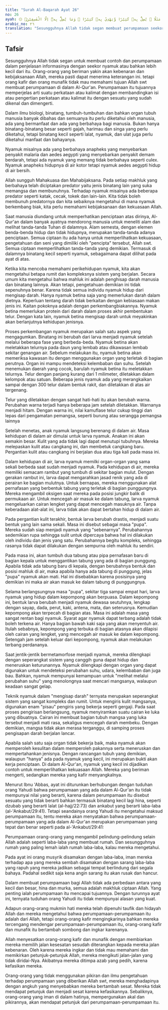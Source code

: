 ```yaml
---
title: "Surah Al-Baqarah Ayat 26"
no: 26
ayah: ۞ اِنَّ اللّٰهَ لَا يَسْتَحْيٖٓ اَنْ يَّضْرِبَ مَثَلًا مَّا بَعُوْضَةً فَمَا فَوْقَهَا ۗ فَاَمَّا الَّذِيْنَ اٰمَنُوْا فَيَعْلَمُوْنَ اَنَّهُ الْحَقُّ مِنْ رَّبِّهِمْ ۚ وَاَمَّا الَّذِيْنَ كَفَرُوْا فَيَقُوْلُوْنَ مَاذَآ اَرَادَ اللّٰهُ بِهٰذَا مَثَلًا ۘ يُضِلُّ بِهٖ كَثِيْرًا وَّيَهْدِيْ بِهٖ كَثِيْرًا ۗ وَمَا يُضِلُّ بِهٖٓ اِلَّا الْفٰسِقِيْنَۙ
arabic_no: ٢٦
translation: "Sesungguhnya Allah tidak segan membuat perumpamaan seekor nyamuk atau yang lebih kecil dari itu. Adapun orang-orang yang beriman, mereka tahu bahwa itu kebenaran dari Tuhan. Tetapi mereka yang kafir berkata, “Apa maksud Allah dengan perumpamaan ini?” Dengan (perumpamaan) itu banyak orang yang dibiarkan-Nya sesat, dan dengan itu banyak (pula) orang yang diberi-Nya petunjuk. Tetapi tidak ada yang Dia sesatkan dengan (perumpamaan) itu selain orang-orang fasik,"
---
```


## Tafsir

Sesungguhnya Allah tidak segan untuk membuat contoh dan perumpamaan dalam penjelasan informasinya dengan seekor nyamuk atau bahkan lebih kecil dari itu. Orang-orang yang beriman yakin akan kebenaran dan kebijaksanaan Allah, mereka pasti dapat menerima keterangan ini. tetapi orang kafir dan orang munafik tidak mau memahami tujuan Allah swt membuat perumpamaan di dalam Al-Qur'an. Perumpamaan itu tujuannya memperjelas arti suatu perkataan atau kalimat dengan membandingkan isi atau pengertian perkataan atau kalimat itu dengan sesuatu yang sudah dikenal dan dimengerti. 

Dalam ilmu biologi, binatang, tumbuh-tumbuhan dan bahkan organ tubuh manusia banyak dibahas dan semuanya itu perlu diketahui oleh manusia, ada yang bermanfaat dan ada yang berbahaya bagi manusia. Bukan hanya binatang-binatang besar seperti gajah, harimau dan singa yang perlu diketahui, tetapi binatang kecil seperti lalat, nyamuk, dan ulat juga perlu diketahui manfaat dan bahayanya.

Nyamuk misalnya ada yang berbahaya anapheks yang menyebarkan penyakit malaria dan aedes aegypti yang menyebarkan penyakit demam berdarah, tetapi ada nyamuk yang memang tidak berbahaya seperti culex. Nyamuk anapheks hidupnya di air kotor tetapi nyamuk aedes aegypti hidup di air bersih. 

Allah sungguh Mahakuasa dan Mahabijaksana. Pada setiap makhluk yang berbahaya telah diciptakan predator yaitu jenis binatang lain yang suka memangsa dan membunuhnya. Terhadap nyamuk misalnya ada beberapa predator seperti katak, cecak, tokek dan lain-lain. Kita tidak boleh membunuh predatornya dan kita sebaiknya mengetahui di mana nyamuk berkembang biak, kita perlu memahami kebijaksanaan dan kekuasaan Allah. 

Saat manusia diundang untuk memperhatikan penciptaan atas dirinya, Al-Qur'an dalam banyak ayatnya mendorong manusia untuk meneliti alam dan melihat tanda-tanda Tuhan di dalamnya. Alam semesta, dengan elemen benda-benda hidup dan tidak hidupnya, merupakan tanda-tanda adanya penciptaan. Semua ciptaan itu ada hanya untuk memperlihatkan kekuasaan, pengetahuan dan seni yang dimiliki oleh "pencipta" tersebut, Allah swt. Semua ciptaan memperlihatkan tanda-tanda yang demikian. Termasuk di dalamnya binatang kecil seperti nyamuk, sebagaimana dapat dilihat pada ayat di atas.

Ketika kita mencoba memahami perikehidupan nyamuk, kita akan mengetahui betapa rumit dan kompleksnya sistem yang berjalan. Secara umum kita mengetahui bahwa mahluk ini adalah penghisap darah manusia dan binatang lainnya. Akan tetapi, pengetahuan demikian ini tidak sepenuhnya benar. Karena tidak semua individu nyamuk hidup dari mengisap darah. Hanya nyamuk betina saja yang memerlukan darah dalam dietnya. Keperluan tentang darah tidak berkaitan dengan kebiasaan makan jenis ini. Kaitan pokoknya adalah dengan perkembangbiakannya. Nyamuk betina memerlukan protein dari darah dalam proses akhir pembentukan telur. Dengan kata lain, nyamuk betina mengisap darah untuk meyakinkan akan berlanjutnya kehidupan jenisnya.

Proses perkembangan nyamuk merupakan salah satu aspek yang mengagumkan. Binatang ini berubah dari larva menjadi nyamuk setelah melalui beberapa fase yang berbeda-beda. Nyamuk betina akan meletakkan telurnya pada daun yang lembab atau dikawasan lembab sekitar genangan air. Sebelum melakukan itu, nyamuk betina akan memeriksa kawasan itu dengan menggunakan organ yang terletak di bagian perutnya. Organ ini mampu mendeteksi kelembaban dan suhu. Setelah menemukan daerah yang cocok, barulah nyamuk betina itu meletakkan telurnya. Telur dengan panjang kurang dari 1 milimeter, diletakkan dalam kelompok atau satuan. Beberapa jenis nyamuk ada yang merangkaikan sampai dengan 300 telur dalam bentuk rakit, dan diletakkan di atas air tergenang.

Telur yang diletakkan dengan sangat hati-hati itu akan berubah warna. Perubahan warna terjadi hanya beberapa jam setelah diletakkan. Warnanya menjadi hitam. Dengan warna ini, nilai kamuflase telur cukup tinggi dan lepas dari pengamatan pemangsa, seperti burung atau serangga pemangsa lainnya

Setelah menetas, anak nyamuk langsung berenang di dalam air. Masa kehidupan di dalam air dimulai untuk larva nyamuk. Anakan ini akan semakin besar. Kulit yang ada tidak lagi dapat menutupi tubuhnya. Mereka melepaskan kulit atau cangkang ini, dan membetuk cangkang baru. Pergantian kulit atau cangkang ini berjalan dua atau tiga kali pada masa ini.

Dalam kehidupan di air, larva nyamuk memilki organ-organ yang sama sekali berbeda saat sudah menjadi nyamuk. Pada kehidupan di air, mereka memiliki semacam rambut yang tumbuh di sekitar bagian mulut. Dengan gerakan rambut ini, larva dapat mengarahkan jasad renik yang ada di perairan ke bagian mulutnya. Untuk bernapas, mereka menggunakan alat pernafasan yang berbentuk tabung yang terletak di bagian punggungnya. Mereka mengambil oksigen saat mereka pada posisi jungkir balik di permukaan air. Untuk mencegah air masuk ke dalam tabung, larva nyamuk mengeluarkan cairan lengket yang dapat mencegah masuknya air. Tanpa keberadaan alat-alat ini, larva tidak akan dapat bertahan hidup di dalam air.

Pada pergantian kulit terakhir, bentuk larva berubah drastis, menjadi suatu bentuk yang lain sama sekali. Masa ini disebut sebagai masa "pupa". Mereka sudah siap menjadi nyamuk yang "sebenarnya". Perubahannya sedemikian rupa sehingga sulit untuk dipercaya bahwa hal ini dilakukan oleh individu dan jenis yang satu. Perubahannya begitu kompleks, sehingga rasanya tidak dapat dilakukan dengan sempurna oleh mahluk itu sendiri.

Pada masa ini, akan tumbuh dua tabung atau pipa pernafasan baru di bagian kepala untuk menggantikan tabung yang ada di bagian punggung. Apabila tidak ada tabung baru di kepala, dengan berubahnya bentuk dan posisi mahluk di air, maka apabila hanya ada tabung di punggung, jelas "pupa" nyamuk akan mati. Hal ini disebabkan karena posisinya yang demikian ini maka air akan masuk ke dalam tabung di punggungnya.

Selama berlangsungnya masa "pupa", sekitar tiga sampai empat hari, larva nyamuk yang hidup dalam kepompong akan berpuasa. Dalam kepompong ini, bentuk larva berubah menjadi nyamuk dewasa seutuhnya, lengkap dengan sayap, dada, perut, kaki, antena, mata, dan seterusnya. Kemudian kepompong akan terpecah di bagian atas. Masa ini adalah masa yang sangat rentan bagi nyamuk. Syarat agar nyamuk dapat terbang adalah tidak boleh terkena air. Hanya bagian bawah kaki saja yang akan menyentuh air. Itulah sebabnya, kepompong yang terbuka di bagian atasnya akan dilapisi oleh cairan yang lengket, yang mencegah air masuk ke dalam kepompong. Setengah jam setelah keluar dari kepompong, nyamuk akan melakukan terbang perdananya.

Saat jentik-jentik bermetamorfose menjadi nyamuk, mereka dilengkapi dengan seperangkat sistem yang canggih guna dapat hidup dan meneruskan keturunannya. Nyamuk dilengkapi dengan organ yang dapat digunakan untuk mendeteksi perubahan suhu, udara, kelembaban dan juga bau. Bahkan, nyamuk mempunyai kemampuan untuk "melihat melalui perubahan suhu" yang menolongnya saat mencari mangsanya, walaupun keadaan sangat gelap.

Teknik nyamuk dalam "mengisap darah" ternyata merupakan seperangkat sistem yang sangat kompleks dan rumit. Untuk mengiris kulit mangsanya, digunakan enam "pisau" pengiris yang bekerja seperti gergaji. Pada saat proses pengirisan berlangsung, nyamuk menyiramkan suatu cairan ke luka yang dibuatnya. Cairan ini membuat bagian tubuh mangsa yang luka tersebut menjadi mati rasa, sekaligus mencegah darah membeku. Dengan demikian, mangsa tidak akan merasa terganggu, di samping proses pengisapan darah berjalan lancar.

Apabila salah satu saja organ tidak bekerja baik, maka nyamuk akan memperoleh kesulitan dalam memperoleh pakannya serta meneruskan dan mempertahankan jenisnya. Dengan rancangan tubuh yang demikian, walaupun "hanya" ada pada nyamuk yang kecil, ini merupakan bukti akan kerja penciptaan. Di dalam Al-Qur'an, nyamuk yang kecil ini dijadikan contoh untuk memperlihatkan kekuasaan Allah. Mereka yang beriman mengerti, sedangkan mereka yang kafir menyangkalnya. 

Menurut Ibnu 'Abbas, ayat ini diturunkan berhubungan dengan tuduhan orang Yahudi bahwa perumpamaan yang ada dalam Al-Qur'an itu tidak mempunyai nilai yang berarti, karena dalam perumpamaan itu disebut sesuatu yang tidak berarti bahkan termasuk binatang kecil lagi hina, seperti dzubab yang berarti lalat (al-hajj/22:73) dan ankabut yang berarti laba-laba (al-'Ankabut/29:41). Tetapi seandainya orang Yahudi itu mengetahui maksud perumpamaan itu, tentu mereka akan menyatakan bahwa perumpamaan-perumpamaan yang ada dalam Al-Qur'an merupakan perumpamaan yang tepat dan benar seperti pada al-'Ankabut/29:41: 

Perumpamaan orang-orang yang mengambil pelindung-pelindung selain Allah adalah seperti laba-laba yang membuat rumah. Dan sesungguhnya rumah yang paling lemah ialah rumah laba-laba, kalau mereka mengetahui.

Pada ayat ini orang musyrik disamakan dengan laba-laba, iman mereka terhadap apa yang mereka sembah disamakan dengan sarang laba-laba yang rapuh yang mereka jadikan sebagai tempat berlindung dari segala bahaya. Padahal sedikit saja kena angin sarang itu akan rusak dan hancur. 

Dalam membuat perumpamaan bagi Allah tidak ada perbedaan antara yang kecil dan besar, hina dan murka, semua adalah makhluk ciptaan Allah. Yang penting ialah perumpamaan itu mencapai tujuannya. Dengan turunnya ayat ini, ternyata tuduhan orang Yahudi itu tidak mempunyai alasan yang kuat.

Adapun orang-orang mukmin hati mereka telah dipenuhi taufik dan hidayah Allah dan mereka mengetahui bahwa perumpamaan-perumpamaan itu adalah dari Allah, tetapi orang-orang kafir mengingkarinya bahkan mereka tercengang mendengar perumpamaan-perumpamaan itu, orang-orang kafir dan munafik itu bertambah sombong dan ingkar karenanya.

Allah menyesatkan orang-orang kafir dan munafik dengan membiarkan mereka memilih jalan kesesatan sesudah diterangkan kepada mereka jalan kebenaran. Oleh karena mereka ingkar dan tidak mau memahami dan memikirkan petunjuk-petunjuk Allah, mereka mengikuti jalan-jalan yang tidak diridai-Nya. Akibatnya mereka ditimpa azab yang pedih, karena kefasikan mereka.

Orang-orang yang tidak menggunakan pikiran dan ilmu pengetahuan terhadap perumpamaan yang diberikan Allah swt, mereka menghadapinya dengan angkuh yang menyebabkan mereka bertambah sesat. Mereka tidak mendapat petunjuk dan menjadi sesat karena kefasikannya. Sebaliknya, orang-orang yang iman di dalam hatinya, mempergunakan akal dan pikirannya, akan mendapat petunjuk dari perumpamaan-perumpamaan itu.